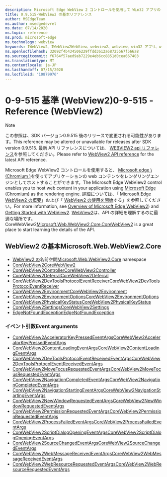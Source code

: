 ```yaml
---
description: Microsoft Edge WebView 2 コントロールを使用して Win32 アプリの web コンテンツをホストする
title: 0.9.515-WebView2 の基本リファレンス
author: MSEdgeTeam
ms.author: msedgedevrel
ms.date: 07/14/2020
ms.topic: reference
ms.prod: microsoft-edge
ms.technology: webview
keywords: IWebView2、IWebView2WebView、webview2、webview、win32 アプリ、win32、edge、ICoreWebView2、ICoreWebView2Controller、browser control、edge html
ms.openlocfilehash: 32092f4b434506229ffdd3612a68725b67f566a8
ms.sourcegitcommit: f6764f57aed9ab7229e4eb6cc8851d0cea667403
ms.translationtype: MT
ms.contentlocale: ja-JP
ms.lasthandoff: 07/15/2020
ms.locfileid: "10879976"
---
```

# <span data-ttu-id="7e7b0-104">0-9-515 基準 (WebView2)</span><span class="sxs-lookup"><span data-stu-id="7e7b0-104">0-9-515 - Reference (WebView2)</span></span>  

> [!NOTE]
> <span data-ttu-id="7e7b0-105">この参照は、SDK バージョン0.9.515 後のリリースで変更される可能性があります。</span><span class="sxs-lookup"><span data-stu-id="7e7b0-105">This reference may be altered or unavailable for releases after SDK version 0.9.515.</span></span> <span data-ttu-id="7e7b0-106">最新 API リファレンスについては、 [WEBVIEW2 api リファレンス](../../webview2-api-reference.md)を参照してください。</span><span class="sxs-lookup"><span data-stu-id="7e7b0-106">Please refer to [WebView2 API reference](../../webview2-api-reference.md) for the latest API reference.</span></span>

<span data-ttu-id="7e7b0-107">Microsoft Edge WebView2 コントロールを使用すると、 [Microsoft edge \ (Chromium \)](https://www.microsoftedgeinsider.com)を使ってアプリケーションの web コンテンツをレンダリングエンジンとしてホストすることができます。</span><span class="sxs-lookup"><span data-stu-id="7e7b0-107">The Microsoft Edge WebView2 control enables you to host web content in your application using [Microsoft Edge \(Chromium\)](https://www.microsoftedgeinsider.com) as the rendering engine.</span></span>  <span data-ttu-id="7e7b0-108">詳細については、「 [Microsoft Edge WebView2 の概要](../../index.md)」および「 [WebView2 の使用を開始](../../gettingstarted/win32.md)する」を参照してください。</span><span class="sxs-lookup"><span data-stu-id="7e7b0-108">For more information, see [Overview of Microsoft Edge WebView2](../../index.md)) and [Getting Started with WebView2](../../gettingstarted/win32.md).</span></span>  <span data-ttu-id="7e7b0-109">[WebView2](0-9-515/microsoft-web-webview2-core-corewebview2.md)は、API の詳細を理解するのに最適な場所です。 CoreWebView2</span><span class="sxs-lookup"><span data-stu-id="7e7b0-109">[Microsoft.Web.WebView2.Core.CoreWebView2](0-9-515/microsoft-web-webview2-core-corewebview2.md) is a great place to start learning the details of the API.</span></span>  

## <span data-ttu-id="7e7b0-110">WebView2 の基本</span><span class="sxs-lookup"><span data-stu-id="7e7b0-110">Microsoft.Web.WebView2.Core</span></span>
*   <span data-ttu-id="7e7b0-111">[WebView2 の](0-9-515/namespace-microsoft-web-webview2-core.md)名前空間</span><span class="sxs-lookup"><span data-stu-id="7e7b0-111">[Microsoft.Web.WebView2.Core](0-9-515/namespace-microsoft-web-webview2-core.md) namespace</span></span>
*   [<span data-ttu-id="7e7b0-112">CoreWebView2</span><span class="sxs-lookup"><span data-stu-id="7e7b0-112">CoreWebView2</span></span>](0-9-515/microsoft-web-webview2-core-corewebview2.md)
*   [<span data-ttu-id="7e7b0-113">CoreWebView2Controller</span><span class="sxs-lookup"><span data-stu-id="7e7b0-113">CoreWebView2Controller</span></span>](0-9-515/microsoft-web-webview2-core-corewebview2controller.md)
*   [<span data-ttu-id="7e7b0-114">CoreWebView2Deferral</span><span class="sxs-lookup"><span data-stu-id="7e7b0-114">CoreWebView2Deferral</span></span>](0-9-515/microsoft-web-webview2-core-corewebview2deferral.md)
*   [<span data-ttu-id="7e7b0-115">CoreWebView2DevToolsProtocolEventReceiver</span><span class="sxs-lookup"><span data-stu-id="7e7b0-115">CoreWebView2DevToolsProtocolEventReceiver</span></span>](0-9-515/microsoft-web-webview2-core-corewebview2devtoolsprotocoleventreceiver.md)
*   [<span data-ttu-id="7e7b0-116">CoreWebView2Environment</span><span class="sxs-lookup"><span data-stu-id="7e7b0-116">CoreWebView2Environment</span></span>](0-9-515/microsoft-web-webview2-core-corewebview2environment.md)
*   [<span data-ttu-id="7e7b0-117">CoreWebView2EnvironmentOptions</span><span class="sxs-lookup"><span data-stu-id="7e7b0-117">CoreWebView2EnvironmentOptions</span></span>](0-9-515/microsoft-web-webview2-core-corewebview2environmentoptions.md)
*   [<span data-ttu-id="7e7b0-118">CoreWebView2PhysicalKeyStatus</span><span class="sxs-lookup"><span data-stu-id="7e7b0-118">CoreWebView2PhysicalKeyStatus</span></span>](0-9-515/microsoft-web-webview2-core-corewebview2physicalkeystatus.md)
*   [<span data-ttu-id="7e7b0-119">CoreWebView2Settings</span><span class="sxs-lookup"><span data-stu-id="7e7b0-119">CoreWebView2Settings</span></span>](0-9-515/microsoft-web-webview2-core-corewebview2settings.md)
*   [<span data-ttu-id="7e7b0-120">EdgeNotFoundException</span><span class="sxs-lookup"><span data-stu-id="7e7b0-120">EdgeNotFoundException</span></span>](0-9-515/microsoft-web-webview2-core-edgenotfoundexception.md)

### <span data-ttu-id="7e7b0-121">イベント引数</span><span class="sxs-lookup"><span data-stu-id="7e7b0-121">Event arguments</span></span>

*   [<span data-ttu-id="7e7b0-122">CoreWebView2AcceleratorKeyPressedEventArgs</span><span class="sxs-lookup"><span data-stu-id="7e7b0-122">CoreWebView2AcceleratorKeyPressedEventArgs</span></span>](0-9-515/microsoft-web-webview2-core-corewebview2acceleratorkeypressedeventargs.md)
*   [<span data-ttu-id="7e7b0-123">CoreWebView2ContentLoadingEventArgs</span><span class="sxs-lookup"><span data-stu-id="7e7b0-123">CoreWebView2ContentLoadingEventArgs</span></span>](0-9-515/microsoft-web-webview2-core-corewebview2contentloadingeventargs.md)
*   [<span data-ttu-id="7e7b0-124">CoreWebView2DevToolsProtocolEventReceivedEventArgs</span><span class="sxs-lookup"><span data-stu-id="7e7b0-124">CoreWebView2DevToolsProtocolEventReceivedEventArgs</span></span>](0-9-515/microsoft-web-webview2-core-corewebview2devtoolsprotocoleventreceivedeventargs.md)
*   [<span data-ttu-id="7e7b0-125">CoreWebView2MoveFocusRequestedEventArgs</span><span class="sxs-lookup"><span data-stu-id="7e7b0-125">CoreWebView2MoveFocusRequestedEventArgs</span></span>](0-9-515/microsoft-web-webview2-core-corewebview2movefocusrequestedeventargs.md)
*   [<span data-ttu-id="7e7b0-126">CoreWebView2NavigationCompletedEventArgs</span><span class="sxs-lookup"><span data-stu-id="7e7b0-126">CoreWebView2NavigationCompletedEventArgs</span></span>](0-9-515/microsoft-web-webview2-core-corewebview2navigationcompletedeventargs.md)
*   [<span data-ttu-id="7e7b0-127">CoreWebView2NavigationStartingEventArgs</span><span class="sxs-lookup"><span data-stu-id="7e7b0-127">CoreWebView2NavigationStartingEventArgs</span></span>](0-9-515/microsoft-web-webview2-core-corewebview2navigationstartingeventargs.md)
*   [<span data-ttu-id="7e7b0-128">CoreWebView2NewWindowRequestedEventArgs</span><span class="sxs-lookup"><span data-stu-id="7e7b0-128">CoreWebView2NewWindowRequestedEventArgs</span></span>](0-9-515/microsoft-web-webview2-core-corewebview2newwindowrequestedeventargs.md)
*   [<span data-ttu-id="7e7b0-129">CoreWebView2PermissionRequestedEventArgs</span><span class="sxs-lookup"><span data-stu-id="7e7b0-129">CoreWebView2PermissionRequestedEventArgs</span></span>](0-9-515/microsoft-web-webview2-core-corewebview2permissionrequestedeventargs.md)
*   [<span data-ttu-id="7e7b0-130">CoreWebView2ProcessFailedEventArgs</span><span class="sxs-lookup"><span data-stu-id="7e7b0-130">CoreWebView2ProcessFailedEventArgs</span></span>](0-9-515/microsoft-web-webview2-core-corewebview2processfailedeventargs.md)
*   [<span data-ttu-id="7e7b0-131">CoreWebView2ScriptDialogOpeningEventArgs</span><span class="sxs-lookup"><span data-stu-id="7e7b0-131">CoreWebView2ScriptDialogOpeningEventArgs</span></span>](0-9-515/microsoft-web-webview2-core-corewebview2scriptdialogopeningeventargs.md)
*   [<span data-ttu-id="7e7b0-132">CoreWebView2SourceChangedEventArgs</span><span class="sxs-lookup"><span data-stu-id="7e7b0-132">CoreWebView2SourceChangedEventArgs</span></span>](0-9-515/microsoft-web-webview2-core-corewebview2sourcechangedeventargs.md)
*   [<span data-ttu-id="7e7b0-133">CoreWebView2WebMessageReceivedEventArgs</span><span class="sxs-lookup"><span data-stu-id="7e7b0-133">CoreWebView2WebMessageReceivedEventArgs</span></span>](0-9-515/microsoft-web-webview2-core-corewebview2webmessagereceivedeventargs.md)
*   [<span data-ttu-id="7e7b0-134">CoreWebView2WebResourceRequestedEventArgs</span><span class="sxs-lookup"><span data-stu-id="7e7b0-134">CoreWebView2WebResourceRequestedEventArgs</span></span>](0-9-515/microsoft-web-webview2-core-corewebview2webresourcerequestedeventargs.md)
